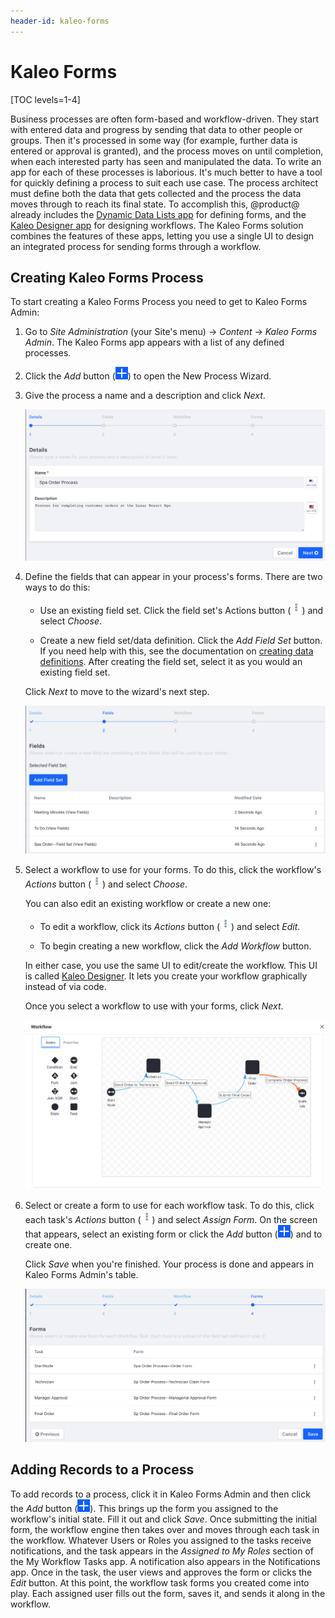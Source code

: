 ```yaml
---
header-id: kaleo-forms
---
```


# Kaleo Forms

[TOC levels=1-4]

Business processes are often form-based and workflow-driven. They start with 
entered data and progress by sending that data to other people or groups. Then
it's processed in some way (for example, further data is entered or approval is
granted), and the process moves on until completion, when each interested party
has seen and manipulated the data. To write an app for each of these processes
is laborious. It's much better to have a tool for quickly defining a process to
suit each use case. The process architect must define both the data that gets
collected and the process the data moves through to reach its final state. To
accomplish this, @product@ already includes the
[Dynamic Data Lists app](/docs/7-1/user/-/knowledge_base/u/creating-data-definitions)
for defining forms, and the 
[Kaleo Designer app](/docs/7-1/user/-/knowledge_base/u/kaleo-designer) 
for designing workflows. The Kaleo Forms solution combines the features of these
apps, letting you use a single UI to design an integrated process for sending 
forms through a workflow. 

## Creating Kaleo Forms Process

To start creating a Kaleo Forms Process you need to get to Kaleo Forms Admin: 

1.  Go to *Site Administration* (your Site's menu) &rarr; *Content* &rarr; 
    *Kaleo Forms Admin*. The Kaleo Forms app appears with a list of any defined 
    processes. 

2.  Click the *Add* button 
    (![Add](../../images-dxp/icon-add.png)) 
    to open the New Process Wizard. 

3.  Give the process a name and a description and click *Next*. 

    ![Figure 1: Add a Kaleo Forms Process to link a form with a workflow definition.](../../images-dxp/kaleo-forms-add.png)

4.  Define the fields that can appear in your process's forms. There are two 
    ways to do this: 

    -   Use an existing field set. Click the field set's Actions 
        button 
        (![Actions](../../images-dxp/icon-actions.png)) 
        and select *Choose*.

    -   Create a new field set/data definition. Click the 
        *Add Field Set* button. If you need help with this, see the 
        documentation on
        [creating data definitions](/docs/7-1/user/-/knowledge_base/u/creating-data-definitions). 
        After creating the field set, select it as you would an existing field 
        set. 

    Click *Next* to move to the wizard's next step. 

    ![Figure 2: Define and choose your form's fields.](../../images-dxp/kaleo-forms-fields.png)

5.  Select a workflow to use for your forms. To do this, click the workflow's 
    *Actions* button 
    (![Actions](../../images-dxp/icon-actions.png)) 
    and select *Choose*. 

    You can also edit an existing workflow or create a new one: 

    -   To edit a workflow, click its *Actions* button 
        (![Actions](../../images-dxp/icon-actions.png)) 
        and select *Edit*. 

    -   To begin creating a new workflow, click the *Add Workflow* button. 

    In either case, you use the same UI to edit/create the workflow. This UI is 
    called 
    [Kaleo Designer](/docs/7-1/user/-/knowledge_base/u/kaleo-designer). It 
    lets you create your workflow graphically instead of via code. 

    Once you select a workflow to use with your forms, click *Next*. 

    ![Figure 3: This example workflow has three tasks that happen sequentially.](../../images-dxp/kaleo-forms-spa-order-definition.png)

6.  Select or create a form to use for each workflow task. To do this, click 
    each task's *Actions* button 
    (![Actions](../../images-dxp/icon-actions.png)) 
    and select *Assign Form*. On the screen that appears, select an existing 
    form or click the *Add* button 
    (![Add](../../images-dxp/icon-add.png)) 
    and to create one. 

    Click *Save* when you're finished. Your process is done and appears in Kaleo 
    Forms Admin's table. 

    ![Figure 4: Assign a form to each task in the workflow, and for the initial state.](../../images-dxp/kaleo-forms-task-forms.png)

## Adding Records to a Process

To add records to a process, click it in Kaleo Forms Admin and then click the 
*Add* button 
(![Add](../../images-dxp/icon-add.png)). 
This brings up the form you assigned to the workflow's initial state. Fill it 
out and click *Save*. Once submitting the initial form, the workflow engine then 
takes over and moves through each task in the workflow. Whatever Users or Roles 
you assigned to the tasks receive notifications, and the task appears in the 
*Assigned to My Roles* section of the My Workflow Tasks app. A notification also 
appears in the Notifications app. Once in the task, the user views and approves 
the form or clicks the *Edit* button. At this point, the workflow task forms you 
created come into play. Each assigned user fills out the form, saves it, and 
sends it along in the workflow. 
